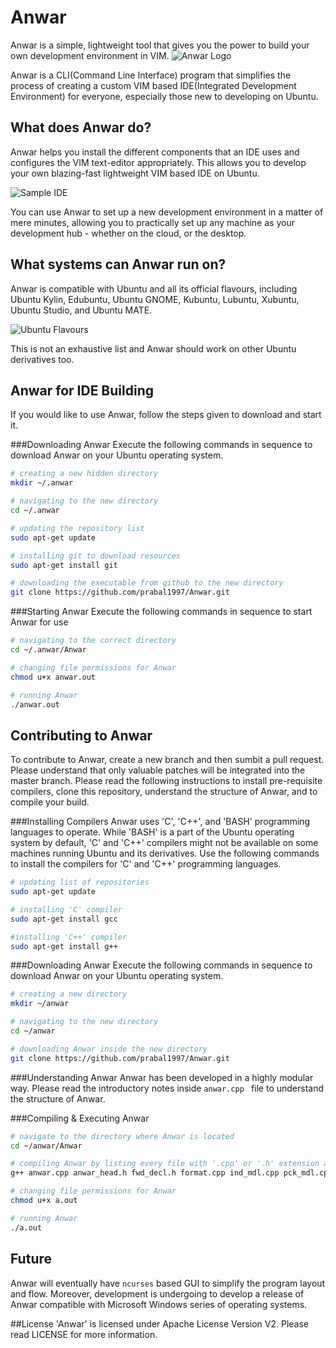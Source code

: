 # Anwar
Anwar is a simple, lightweight tool that gives you the power to build your own development environment in VIM.
![Anwar Logo](http://i.imgur.com/kIXS6Yr.jpg)

Anwar is a CLI(Command Line Interface) program that simplifies the process of creating a custom VIM based IDE(Integrated Development Environment) for everyone, especially those new to developing on Ubuntu.
## What does Anwar do?
Anwar helps you install the different components that an IDE uses and configures the VIM text-editor appropriately. This allows you to develop your own blazing-fast lightweight VIM based IDE on Ubuntu.

![Sample IDE](http://i.imgur.com/1hpIIDb.png)

You can use Anwar to set up a new development environment in a matter of mere minutes, allowing you to practically set up any machine as your development hub - whether on the cloud, or the desktop.

## What systems can Anwar run on?
Anwar is compatible with Ubuntu and all its official flavours, including Ubuntu Kylin, Edubuntu, Ubuntu GNOME, Kubuntu, Lubuntu, Xubuntu, Ubuntu Studio, and Ubuntu MATE.

![Ubuntu Flavours](http://i.imgur.com/E31M5rT.jpg)

This is not an exhaustive list and Anwar should work on other Ubuntu derivatives too.

## Anwar for IDE Building
If you would like to use Anwar, follow the steps given to download and start it.

###Downloading Anwar
Execute the following commands in sequence to download Anwar on your Ubuntu operating system.
```sh
# creating a new hidden directory
mkdir ~/.anwar

# navigating to the new directory
cd ~/.anwar

# updating the repository list
sudo apt-get update

# installing git to download resources
sudo apt-get install git

# downloading the executable from github to the new directory
git clone https://github.com/prabal1997/Anwar.git
```

###Starting Anwar
Execute the following commands in sequence to start Anwar for use
```sh
# navigating to the correct directory
cd ~/.anwar/Anwar

# changing file permissions for Anwar
chmod u+x anwar.out

# running Anwar
./anwar.out
```

## Contributing to Anwar
To contribute to Anwar, create a new branch and then sumbit a pull request. Please understand that only valuable patches will be integrated into the master branch. Please read the following instructions to install pre-requisite compilers, clone this repository, understand the structure of Anwar, and to compile your build.

###Installing Compilers
Anwar uses 'C', 'C++', and 'BASH' programming languages to operate. While 'BASH' is a part of the Ubuntu operating system by default, 'C' and 'C++' compilers might not be available on some machines running Ubuntu and its derivatives. Use the following commands to install the compilers for 'C' and 'C++' programming languages.
```sh
# updating list of repositories
sudo apt-get update

# installing 'C' compiler
sudo apt-get install gcc

#installing 'C++' compiler
sudo apt-get install g++
```

###Downloading Anwar
Execute the following commands in sequence to download Anwar on your Ubuntu operating system.
```sh
# creating a new directory
mkdir ~/anwar

# navigating to the new directory
cd ~/anwar

# downloading Anwar inside the new directory
git clone https://github.com/prabal1997/Anwar.git
```

###Understanding Anwar
Anwar has been developed in a highly modular way. Please read the introductory notes inside ```anwar.cpp ``` file to understand the structure of Anwar.

###Compiling & Executing Anwar
```sh
# navigate to the directory where Anwar is located
cd ~/anwar/Anwar

# compiling Anwar by listing every file with '.cpp' or '.h' extension after 'g++'
g++ anwar.cpp anwar_head.h fwd_decl.h format.cpp ind_mdl.cpp pck_mdl.cpp 

# changing file permissions for Anwar
chmod u+x a.out

# running Anwar
./a.out
```
## Future
Anwar will eventually have ```ncurses``` based GUI to simplify the program layout and flow. Moreover, development is undergoing to develop a release of Anwar compatible with Microsoft Windows series of operating systems.

##License
'Anwar' is licensed under Apache License Version V2. Please read LICENSE for more information.


